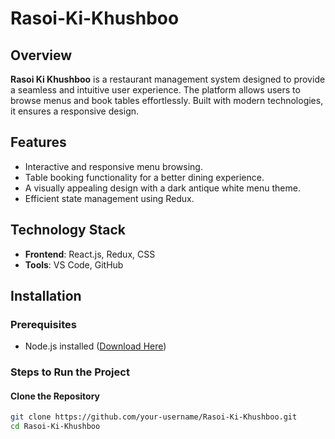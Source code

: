 # Rasoi-Ki-Khushboo  

## Overview  
**Rasoi Ki Khushboo** is a restaurant management system designed to provide a seamless and intuitive user experience. The platform allows users to browse menus and book tables effortlessly. Built with modern technologies, it ensures a responsive design.  

## Features  
- Interactive and responsive menu browsing.  
- Table booking functionality for a better dining experience.  
- A visually appealing design with a dark antique white menu theme.  
- Efficient state management using Redux.   

## Technology Stack  
- **Frontend**: React.js, Redux, CSS    
- **Tools**: VS Code, GitHub  

## Installation  

### Prerequisites  
- Node.js installed ([Download Here](https://nodejs.org/)) 

### Steps to Run the Project  

#### Clone the Repository  
```bash
git clone https://github.com/your-username/Rasoi-Ki-Khushboo.git
cd Rasoi-Ki-Khushboo
